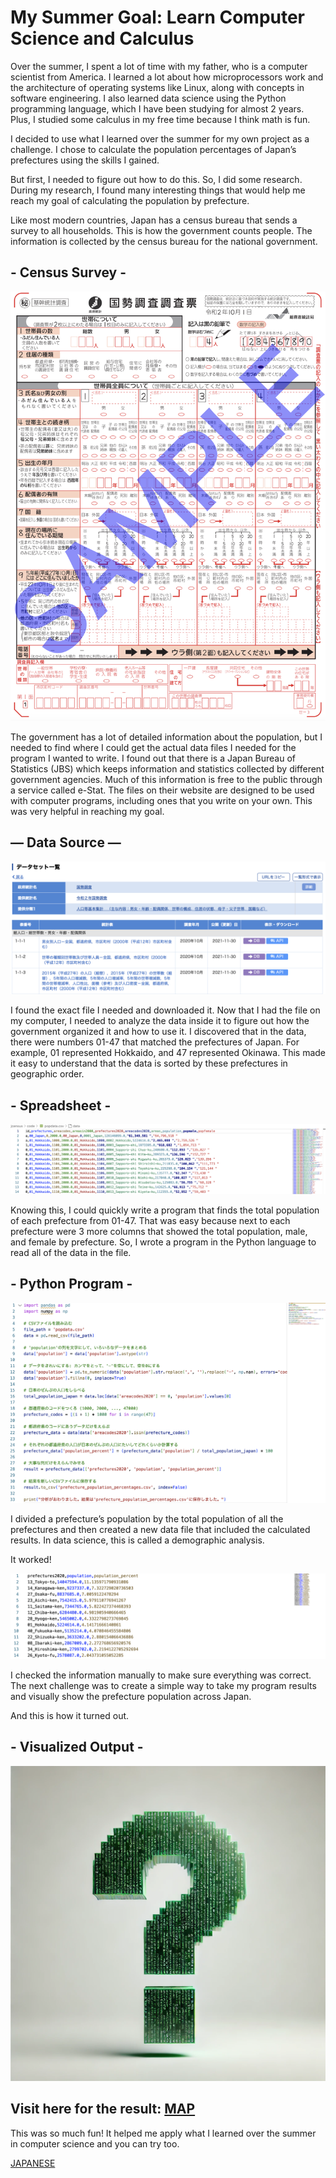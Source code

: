 # My Summer Goal: Learn Computer Science and Calculus

Over the summer, I spent a lot of time with my father, who is a computer scientist from America. I learned a lot about how microprocessors work and the architecture of operating systems like Linux, along with concepts in software engineering. I also learned data science using the Python programming language, which I have been studying for almost 2 years. Plus, I studied some calculus in my free time because I think math is fun.

I decided to use what I learned over the summer for my own project as a challenge. I chose to calculate the population percentages of Japan’s prefectures using the skills I gained.

But first, I needed to figure out how to do this. So, I did some research. During my research, I found many interesting things that would help me reach my goal of calculating the population by prefecture.

Like most modern countries, Japan has a census bureau that sends a survey to all households. This is how the government counts people. The information is collected by the census bureau for the national government.

## - Census Survey -
![](img/question-jp.png)

The government has a lot of detailed information about the population, but I needed to find where I could get the actual data files I needed for the program I wanted to write. I found out that there is a Japan Bureau of Statistics (JBS) which keeps information and statistics collected by different government agencies. Much of this information is free to the public through a service called e-Stat. The files on their website are designed to be used with computer programs, including ones that you write on your own. This was very helpful in reaching my goal.

## — Data Source —
![](img/estat.png)

I found the exact file I needed and downloaded it. Now that I had the file on my computer, I needed to analyze the data inside it to figure out how the government organized it and how to use it. I discovered that in the data, there were numbers 01-47 that matched the prefectures of Japan. For example, 01 represented Hokkaido, and 47 represented Okinawa. This made it easy to understand that the data is sorted by these prefectures in geographic order.

## - Spreadsheet -  
![](img/spreedsheet.png)  

Knowing this, I could quickly write a program that finds the total population of each prefecture from 01-47. That was easy because next to each prefecture were 3 more columns that showed the total population, male, and female by prefecture. So, I wrote a program in the Python language to read all of the data in the file.

## - Python Program -
![](img/code-jp.png)

I divided a prefecture’s population by the total population of all the prefectures and then created a new data file that included the calculated results. In data science, this is called a demographic analysis.

It worked!

![](img/appendedperc.png)

I checked the information manually to make sure everything was correct. The next challenge was to create a simple way to take my program results and visually show the prefecture population across Japan.

And this is how it turned out.

## - Visualized Output -
![](img/question.webp)

## Visit here for the result: [MAP](./map.md)

This was so much fun! It helped me apply what I learned over the summer in computer science and you can try too.

[JAPANESE](./README.md)
